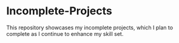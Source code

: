 # Incomplete-Projects
This repository showcases my incomplete projects, which I plan to complete as I continue to enhance my skill set.
